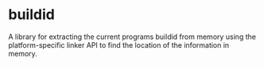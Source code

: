 # buildid

A library for extracting the current programs buildid from memory using the
platform-specific linker API to find the location of the information in memory.
